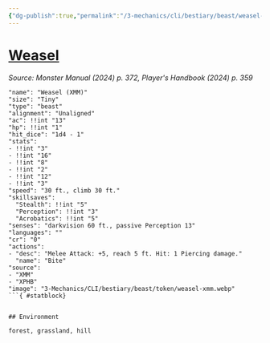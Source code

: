 ```yaml
---
{"dg-publish":true,"permalink":"/3-mechanics/cli/bestiary/beast/weasel-xmm/","tags":["ttrpg-cli/compendium/src/5e/xmm","ttrpg-cli/monster/cr/0","ttrpg-cli/monster/environment/forest","ttrpg-cli/monster/environment/grassland","ttrpg-cli/monster/environment/hill","ttrpg-cli/monster/size/tiny","ttrpg-cli/monster/type/beast"],"created":"2025-02-22T12:02:28.037-05:00","updated":"2025-02-26T17:46:10.676-05:00"}
---
```


# [Weasel](3-Mechanics/CLI/bestiary/beast/weasel-xmm.md)
*Source: Monster Manual (2024) p. 372, Player's Handbook (2024) p. 359*  

```statblock
"name": "Weasel (XMM)"
"size": "Tiny"
"type": "beast"
"alignment": "Unaligned"
"ac": !!int "13"
"hp": !!int "1"
"hit_dice": "1d4 - 1"
"stats":
- !!int "3"
- !!int "16"
- !!int "8"
- !!int "2"
- !!int "12"
- !!int "3"
"speed": "30 ft., climb 30 ft."
"skillsaves":
  "Stealth": !!int "5"
  "Perception": !!int "3"
  "Acrobatics": !!int "5"
"senses": "darkvision 60 ft., passive Perception 13"
"languages": ""
"cr": "0"
"actions":
- "desc": "Melee Attack: +5, reach 5 ft. Hit: 1 Piercing damage."
  "name": "Bite"
"source":
- "XMM"
- "XPHB"
"image": "3-Mechanics/CLI/bestiary/beast/token/weasel-xmm.webp"
```{ #statblock}


## Environment

forest, grassland, hill